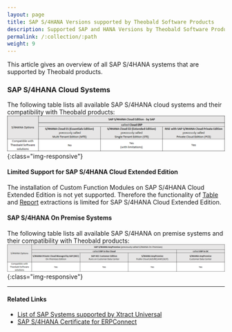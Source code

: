 ```yaml
---
layout: page
title: SAP S/4HANA Versions supported by Theobald Software Products
description: Supported SAP and HANA Versions by Theobald Software Products
permalink: /:collection/:path
weight: 9
---
```


<!---
Original SAP S/4HANA-Excel-Tabelle in X:\Support+Pre-Sales\S4HanaCloud
-->

This article gives an overview of all SAP S/4HANA systems that are supported by Theobald products.<br> 

### SAP S/4HANA Cloud Systems
The following table lists all available SAP S/4HANA cloud systems and their compatibility with Theobald products:<br>
![Available-S/4HANA-Systems1](/img/contents/SAP-systems-cloud-overview.png){:class="img-responsive"}

#### Limited Support for SAP S/4HANA Cloud Extended Edition

The installation of Custom Function Modules on SAP S/4HANA Cloud Extended Edition is not yet supported.
Therefore the functionality of [Table](https://help.theobald-software.com/en/xtract-universal/sap-customizing/custom-function-module-for-table-extraction) and [Report](https://help.theobald-software.com/en/xtract-universal/sap-customizing/install-report-custom-function-module) extractions is limited for SAP S/4HANA Cloud Extended Edition.

#### SAP S/4HANA On Premise Systems

The following table lists all available SAP S/4HANA on premise systems and their compatibility with Theobald products:<br>
![Available-S/4HANA-Systems2](/img/contents/SAP-systems-premise-overview.png){:class="img-responsive"}

******

#### Related Links
- [List of SAP Systems supported by Xtract Universal](https://help.theobald-software.com/en/xtract-universal/introduction/requirements#supported-sap-systems-and-releases)
- [SAP S/4HANA Certificate for ERPConnect](https://theobald-software.com/en/certification.html)
